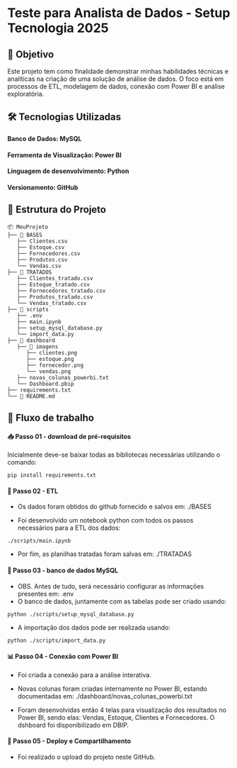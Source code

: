 # Teste para Analista de Dados - Setup Tecnologia 2025

## 📌 Objetivo

Este projeto tem como finalidade demonstrar minhas habilidades técnicas e analíticas na criação de uma solução de análise de dados. O foco está em processos de ETL, modelagem de dados, conexão com Power BI e análise exploratória.

## 🛠️ Tecnologias Utilizadas

#### Banco de Dados: MySQL

#### Ferramenta de Visualização: Power BI

#### Linguagem de desenvolvimento: Python

#### Versionamento: GitHub

## 📂 Estrutura do Projeto

```
📦 MeuProjeto
├── 📁 BASES
   ├── Clientes.csv
   ├── Estoque.csv
   ├── Fornecedores.csv
   ├── Produtos.csv
   └── Vendas.csv
├── 📁 TRATADOS
   ├── Clientes_tratado.csv
   ├── Estoque_tratado.csv
   ├── Fornecedores_tratado.csv
   ├── Produtos_tratado.csv
   └── Vendas_tratado.csv
├── 📁 scripts
   ├── .env
   ├── main.ipynb
   ├── setup_mysql_database.py
   └── import_data.py
├── 📁 dashboard
   ├── 📁 imagens
      ├── clientes.png
      ├── estoque.png
      ├── fornecedor.png
      └── vendas.png
   ├── novas_colunas_powerbi.txt
   └── Dashboard.pbip
├── requirements.txt
└── 📄 README.md
```
## 🔄 Fluxo de trabalho

#### 📥 Passo 01 - download de pré-requisitos 
Inicialmente deve-se baixar todas as bibliotecas necessárias utilizando o comando:
```
pip install requirements.txt
```

#### 🔧 Passo 02 - ETL
- Os dados foram obtidos do github fornecido e salvos em: ./BASES

- Foi desenvolvido um notebook python com todos os passos necessários para a ETL dos dados:
 ```
 ./scripts/main.ipynb
 ``` 

- Por fim, as planilhas tratadas foram salvas em: ./TRATADAS

#### 🏦 Passo 03 - banco de dados MySQL
- OBS. Antes de tudo, será necessário configurar as informações presentes em: .env
- O banco de dados, juntamente com as tabelas pode ser criado usando:
```
python ./scripts/setup_mysql_database.py
```

- A importação dos dados pode ser realizada usando:
```
python ./scripts/import_data.py
```

#### 📊 Passo 04 - Conexão com Power BI

- Foi criada a conexão para a análise interativa.

- Novas colunas foram criadas internamente no Power BI, estando documentadas em: ./dashboard/novas_colunas_powerbi.txt

- Foram desenvolvidas então 4 telas para visualização dos resultados no Power BI, sendo elas: Vendas, Estoque, Clientes e Fornecedores. O dshboard foi disponibilizado em DBIP.

#### 🚀 Passo 05 - Deploy e Compartilhamento 
- Foi realizado o upload do projeto neste GitHub.
